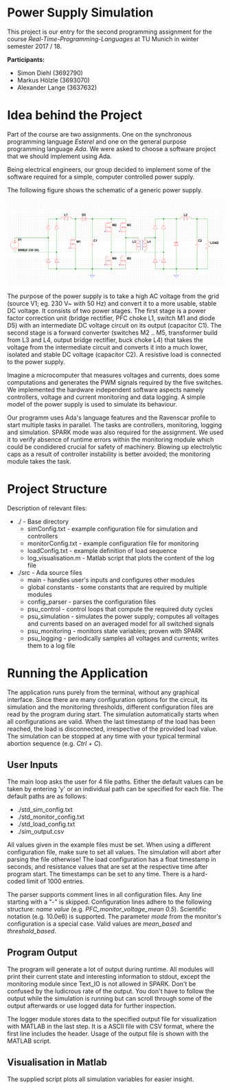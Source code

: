 # Power Supply Simulation

This project is our entry for the second programming assignment for the course *Real-Time-Programming-Languages* at TU Munich in winter semester 2017 / 18.

**Participants:**
* Simon Diehl (3692790)
* Markus Hölzle (3693070)
* Alexander Lange (3637632)

# Idea behind the Project

Part of the course are two assignments.
One on the synchronous programming language *Esterel* and one on the general purpose programming language *Ada*.
We were asked to choose a software project that we should implement using Ada.

Being electrical engineers, our group decided to implement some of the software required for a simple, computer controlled power supply.

The following figure shows the schematic of a generic power supply.

![Schematic](Schematic.png)

The purpose of the power supply is to take a high AC voltage from the grid (source V1; eg. 230 V~ with 50 Hz) and convert it to a more usable, stable DC voltage.
It consists of two power stages.
The first stage is a power factor correction unit (bridge rectifier, PFC choke L1, switch M1 and diode D5) with an intermediate DC voltage circuit on its output (capacitor C1).
The second stage is a forward converter (switches M2 .. M5, transformer build from L3 and L4, output bridge rectifier, buck choke L4) that takes the voltage from the intermediate circuit and converts it into a much lower, isolated and stable DC voltage (capacitor C2).
A resistive load is connected to the power supply.

Imagine a microcomputer that measures voltages and currents, does some computations and generates the PWM signals required by the five switches.
We implemented the hardware independent software aspects namely controllers, voltage and current monitoring and data logging.
A simple model of the power supply is used to simulate its behaviour.

Our programm uses Ada's language features and the Ravenscar profile to start multiple tasks in parallel.
The tasks are controllers, monitoring, logging and simulation.
SPARK mode was also required for the assignment.
We used it to verify absence of runtime errors within the monitoring module which could be condidered crucial for safety of machinery.
Blowing up electrolytic caps as a result of controller instability is better avoided; the monitoring module takes the task.

# Project Structure

Description of relevant files:
* ./ - Base directory
   * simConfig.txt - example configuration file for simulation and controllers
   * monitorConfig.txt - example configuration file for monitoring
   * loadConfig.txt - example definition of load sequence
   * log_visualisation.m - Matlab script that plots the content of the log file
* ./src - Ada source files
   * main - handles user's inputs and configures other modules
   * global constants - some constants that are required by multiple modules
   * config_parser - parses the configuration files
   * psu_control - control loops that compute the required duty cycles
   * psu_simulation - simulates the power supply; computes all voltages and currents based on an averaged model for all switched signals
   * psu_monitoring - monitors state variables; proven with SPARK
   * psu_logging - periodically samples all voltages and currents; writes them to a log file

# Running the Application

The application runs purely from the terminal, without any graphical interface.
Since there are many configuration options for the circuit, its simulation and the monitoring thresholds, different configuration files are read by the program during start.
The simulation automatically starts when all configurations are valid.
When the last timestamp of the load has been reached, the load is disconnected, irrespective of the provided load value.
The simulation can be stopped at any time with your typical terminal abortion sequence (e.g. *Ctrl + C*).

## User Inputs

The main loop asks the user for 4 file paths. Either the default values can be taken by entering 'y' or an individual path can be specified for each file. The default paths are as follows:
* ./std_sim_config.txt
* ./std_monitor_config.txt
* ./std_load_config.txt
* ./sim_output.csv

All values given in the example files must be set.
When using a different configuration file, make sure to set all values. The simulation will abort after parsing the file otherwise!
The load configuration has a float timestamp in seconds, and resistance values that are set at the respective time after program start.
The timestamps can be set to any time. There is a hard-coded limit of 1000 entries.

The parser supports comment lines in all configuration files.
Any line starting with a "-" is skipped. Configuration lines adhere to the following structure: *name value* (e.g. *PFC_monitor_voltage_mean 0.5*).
Scientific notation (e.g. 10.0e6) is supported.
The parameter *mode* from the monitor's configuration is a special case.
Valid values are *mean_based* and *threshold_based*.

## Program Output

The program will generate a lot of output during runtime. All modules will print their current state and interesting information to stdout, except the monitoring module since Text_IO is not allowed in SPARK.
Don't be confused by the ludicrous rate of the output.
You don't have to follow the output while the simulation is running but can scroll through some of the output afterwards or use logged data for further inspection.

The logger module stores data to the specified output file for visualization with MATLAB in the last step.
It is a ASCII file with CSV format, where the first line includes the header. Usage of the output file is shown with the MATLAB script.

## Visualisation in Matlab

The supplied script plots all simulation variables for easier insight.
